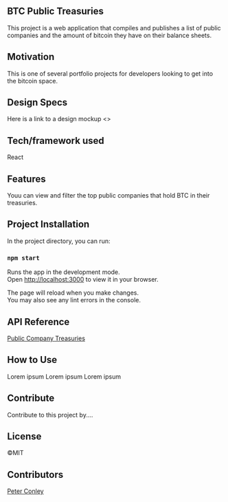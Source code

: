 ## BTC Public Treasuries

This project is a web application that compiles and publishes a list of public companies and the amount of bitcoin they have on their balance sheets.

## Motivation

This is one of several portfolio projects for developers looking to get into the bitcoin space.

## Design Specs

Here is a link to a design mockup <>

## Tech/framework used

React

## Features

Youu can view and filter the top public companies that hold BTC in their treasuries.

## Project Installation

In the project directory, you can run:

### `npm start`

Runs the app in the development mode.\
Open [http://localhost:3000](http://localhost:3000) to view it in your browser.

The page will reload when you make changes.\
You may also see any lint errors in the console.

## API Reference

[Public Company Treasuries](https://api.coingecko.com/api/v3/companies/public_treasury/bitcoin)

## How to Use

Lorem ipsum
Lorem ipsum
Lorem ipsum

## Contribute

Contribute to this project by....

## License

©MIT 

## Contributors

[Peter Conley](https://github.com/peterdavidconley)



